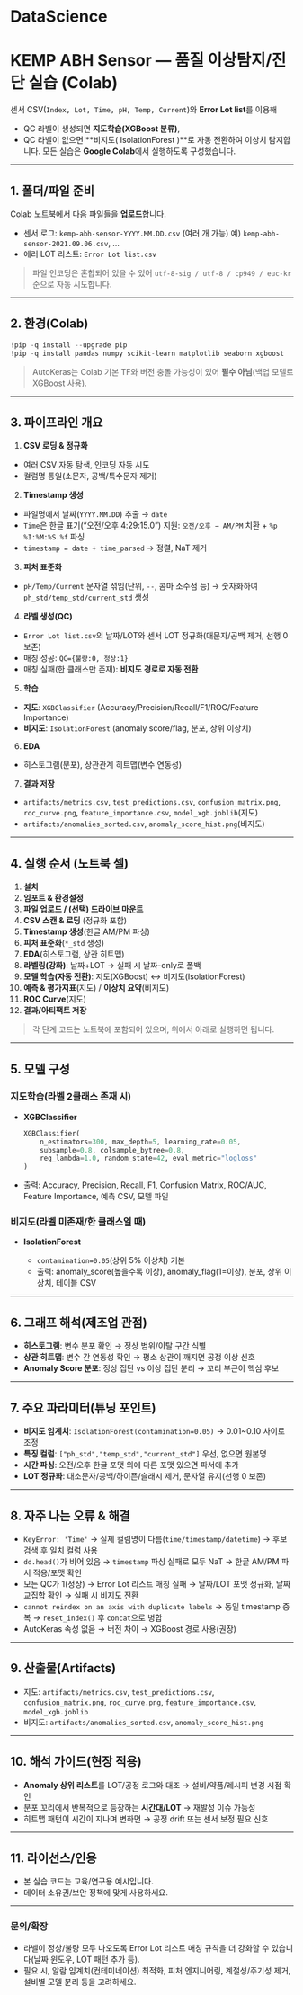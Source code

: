 # DataScience
# KEMP ABH Sensor — 품질 이상탐지/진단 실습 (Colab)

센서 CSV(`Index, Lot, Time, pH, Temp, Current`)와 **Error Lot list**를 이용해

* QC 라벨이 생성되면 **지도학습(XGBoost 분류)**,
* QC 라벨이 없으면 **비지도( IsolationForest )**로 자동 전환하여 이상치 탐지합니다.
  모든 실습은 **Google Colab**에서 실행하도록 구성했습니다.

---

## 1. 폴더/파일 준비

Colab 노트북에서 다음 파일들을 **업로드**합니다.

* 센서 로그:
  `kemp-abh-sensor-YYYY.MM.DD.csv` (여러 개 가능)
  예) `kemp-abh-sensor-2021.09.06.csv`, …
* 에러 LOT 리스트:
  `Error Lot list.csv`

> 파일 인코딩은 혼합되어 있을 수 있어 `utf-8-sig / utf-8 / cp949 / euc-kr` 순으로 자동 시도합니다.

---

## 2. 환경(Colab)

```python
!pip -q install --upgrade pip
!pip -q install pandas numpy scikit-learn matplotlib seaborn xgboost
```

> AutoKeras는 Colab 기본 TF와 버전 충돌 가능성이 있어 **필수 아님**(백업 모델로 XGBoost 사용).

---

## 3. 파이프라인 개요

1. **CSV 로딩 & 정규화**

* 여러 CSV 자동 탐색, 인코딩 자동 시도
* 컬럼명 통일(소문자, 공백/특수문자 제거)

2. **Timestamp 생성**

* 파일명에서 날짜(`YYYY.MM.DD`) 추출 → `date`
* `Time`은 한글 표기(“오전/오후 4:29:15.0”) 지원: `오전/오후 → AM/PM` 치환 + `%p %I:%M:%S.%f` 파싱
* `timestamp = date + time_parsed` → 정렬, NaT 제거

3. **피처 표준화**

* `pH/Temp/Current` 문자열 섞임(단위, `--`, 콤마 소수점 등) → 숫자화하여 `ph_std/temp_std/current_std` 생성

4. **라벨 생성(QC)**

* `Error Lot list.csv`의 날짜/LOT와 센서 LOT 정규화(대문자/공백 제거, 선행 0 보존)
* 매칭 성공: `QC={불량:0, 정상:1}`
* 매칭 실패(한 클래스만 존재): **비지도 경로로 자동 전환**

5. **학습**

* **지도**: `XGBClassifier` (Accuracy/Precision/Recall/F1/ROC/Feature Importance)
* **비지도**: `IsolationForest` (anomaly score/flag, 분포, 상위 이상치)

6. **EDA**

* 히스토그램(분포), 상관관계 히트맵(변수 연동성)

7. **결과 저장**

* `artifacts/metrics.csv`, `test_predictions.csv`, `confusion_matrix.png`, `roc_curve.png`,
  `feature_importance.csv`, `model_xgb.joblib`(지도)
* `artifacts/anomalies_sorted.csv`, `anomaly_score_hist.png`(비지도)

---

## 4. 실행 순서 (노트북 셀)

1. **설치**
2. **임포트 & 환경설정**
3. **파일 업로드 / (선택) 드라이브 마운트**
4. **CSV 스캔 & 로딩** (정규화 포함)
5. **Timestamp 생성**(한글 AM/PM 파싱)
6. **피처 표준화**(`*_std` 생성)
7. **EDA**(히스토그램, 상관 히트맵)
8. **라벨링(강화)**: 날짜+LOT → 실패 시 날짜-only로 폴백
9. **모델 학습(자동 전환)**: 지도(XGBoost) ↔ 비지도(IsolationForest)
10. **예측 & 평가지표**(지도) / **이상치 요약**(비지도)
11. **ROC Curve**(지도)
12. **결과/아티팩트 저장**

> 각 단계 코드는 노트북에 포함되어 있으며, 위에서 아래로 실행하면 됩니다.

---

## 5. 모델 구성

### 지도학습(라벨 2클래스 존재 시)

* **XGBClassifier**

  ```python
  XGBClassifier(
      n_estimators=300, max_depth=5, learning_rate=0.05,
      subsample=0.8, colsample_bytree=0.8,
      reg_lambda=1.0, random_state=42, eval_metric="logloss"
  )
  ```
* 출력: Accuracy, Precision, Recall, F1, Confusion Matrix, ROC/AUC, Feature Importance, 예측 CSV, 모델 파일

### 비지도(라벨 미존재/한 클래스일 때)

* **IsolationForest**

  * `contamination=0.05`(상위 5% 이상치) 기본
  * 출력: anomaly_score(높을수록 이상), anomaly_flag(1=이상), 분포, 상위 이상치, 테이블 CSV

---

## 6. 그래프 해석(제조업 관점)

* **히스토그램**: 변수 분포 확인 → 정상 범위/이탈 구간 식별
* **상관 히트맵**: 변수 간 연동성 확인 → 평소 상관이 깨지면 공정 이상 신호
* **Anomaly Score 분포**: 정상 집단 vs 이상 집단 분리 → 꼬리 부근이 핵심 후보

---

## 7. 주요 파라미터(튜닝 포인트)

* **비지도 임계치**: `IsolationForest(contamination=0.05)` → 0.01~0.10 사이로 조정
* **특징 컬럼**: `["ph_std","temp_std","current_std"]` 우선, 없으면 원본명
* **시간 파싱**: 오전/오후 한글 포맷 외에 다른 포맷 있으면 파서에 추가
* **LOT 정규화**: 대소문자/공백/하이픈/슬래시 제거, 문자열 유지(선행 0 보존)

---

## 8. 자주 나는 오류 & 해결

* `KeyError: 'Time'`
  → 실제 컬럼명이 다름(`time/timestamp/datetime`) → 후보 검색 후 일치 컬럼 사용
* `dd.head()`가 비어 있음
  → `timestamp` 파싱 실패로 모두 NaT → 한글 AM/PM 파서 적용/포맷 확인
* 모든 QC가 1(정상)
  → Error Lot 리스트 매칭 실패 → 날짜/LOT 포맷 정규화, 날짜 교집합 확인 → 실패 시 비지도 전환
* `cannot reindex on an axis with duplicate labels`
  → 동일 timestamp 중복 → `reset_index()` 후 `concat`으로 병합
* AutoKeras 속성 없음
  → 버전 차이 → XGBoost 경로 사용(권장)

---

## 9. 산출물(Artifacts)

* 지도:
  `artifacts/metrics.csv`, `test_predictions.csv`, `confusion_matrix.png`, `roc_curve.png`,
  `feature_importance.csv`, `model_xgb.joblib`
* 비지도:
  `artifacts/anomalies_sorted.csv`, `anomaly_score_hist.png`

---

## 10. 해석 가이드(현장 적용)

* **Anomaly 상위 리스트**를 LOT/공정 로그와 대조 → 설비/약품/레시피 변경 시점 확인
* 분포 꼬리에서 반복적으로 등장하는 **시간대/LOT** → 재발성 이슈 가능성
* 히트맵 패턴이 시간이 지나며 변하면 → 공정 drift 또는 센서 보정 필요 신호

---

## 11. 라이선스/인용

* 본 실습 코드는 교육/연구용 예시입니다.
* 데이터 소유권/보안 정책에 맞게 사용하세요.

---

### 문의/확장

* 라벨이 정상/불량 모두 나오도록 Error Lot 리스트 매칭 규칙을 더 강화할 수 있습니다(날짜 윈도우, LOT 패턴 추가 등).
* 필요 시, 알람 임계치(컨테미네이션) 최적화, 피처 엔지니어링, 계절성/주기성 제거, 설비별 모델 분리 등을 고려하세요.
